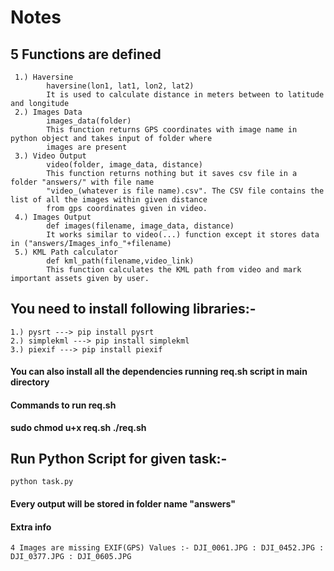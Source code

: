 # Notes

## 5 Functions are defined
     1.) Haversine
            haversine(lon1, lat1, lon2, lat2)
            It is used to calculate distance in meters between to latitude and longitude
     2.) Images Data
            images_data(folder)
            This function returns GPS coordinates with image name in python object and takes input of folder where
            images are present
     3.) Video Output
            video(folder, image_data, distance)
            This function returns nothing but it saves csv file in a folder "answers/" with file name
            "video_(whatever is file name).csv". The CSV file contains the list of all the images within given distance
            from gps coordinates given in video.
     4.) Images Output
            def images(filename, image_data, distance)
            It works similar to video(...) function except it stores data in ("answers/Images_info_"+filename)
     5.) KML Path calculator
            def kml_path(filename,video_link)
            This function calculates the KML path from video and mark important assets given by user.

## You need to install following libraries:-
    1.) pysrt ---> pip install pysrt
    2.) simplekml ---> pip install simplekml
    3.) piexif ---> pip install piexif

#### You can also install all the dependencies running req.sh script in main directory

#### Commands to run req.sh

<b>
sudo chmod u+x req.sh
./req.sh
</b>

## Run Python Script for given task:-
    python task.py

#### Every output will be stored in folder name "answers"

#### Extra info
    4 Images are missing EXIF(GPS) Values :- DJI_0061.JPG : DJI_0452.JPG : DJI_0377.JPG : DJI_0605.JPG
